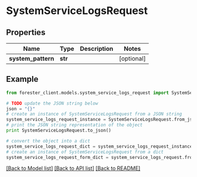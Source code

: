 # SystemServiceLogsRequest


## Properties

Name | Type | Description | Notes
------------ | ------------- | ------------- | -------------
**system_pattern** | **str** |  | [optional] 

## Example

```python
from forester_client.models.system_service_logs_request import SystemServiceLogsRequest

# TODO update the JSON string below
json = "{}"
# create an instance of SystemServiceLogsRequest from a JSON string
system_service_logs_request_instance = SystemServiceLogsRequest.from_json(json)
# print the JSON string representation of the object
print SystemServiceLogsRequest.to_json()

# convert the object into a dict
system_service_logs_request_dict = system_service_logs_request_instance.to_dict()
# create an instance of SystemServiceLogsRequest from a dict
system_service_logs_request_form_dict = system_service_logs_request.from_dict(system_service_logs_request_dict)
```
[[Back to Model list]](../README.md#documentation-for-models) [[Back to API list]](../README.md#documentation-for-api-endpoints) [[Back to README]](../README.md)


